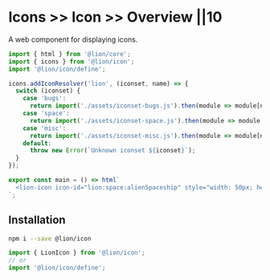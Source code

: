 # Icons >> Icon >> Overview ||10

A web component for displaying icons.

```js script
import { html } from '@lion/core';
import { icons } from '@lion/icon';
import '@lion/icon/define';

icons.addIconResolver('lion', (iconset, name) => {
  switch (iconset) {
    case 'bugs':
      return import('./assets/iconset-bugs.js').then(module => module[name]);
    case 'space':
      return import('./assets/iconset-space.js').then(module => module[name]);
    case 'misc':
      return import('./assets/iconset-misc.js').then(module => module[name]);
    default:
      throw new Error(`Unknown iconset ${iconset}`);
  }
});
```

```js preview-story
export const main = () => html`
  <lion-icon icon-id="lion:space:alienSpaceship" style="width: 50px; height: 50px;"></lion-icon>
`;
```

## Installation

```bash
npm i --save @lion/icon
```

```js
import { LionIcon } from '@lion/icon';
// or
import '@lion/icon/define';
```
